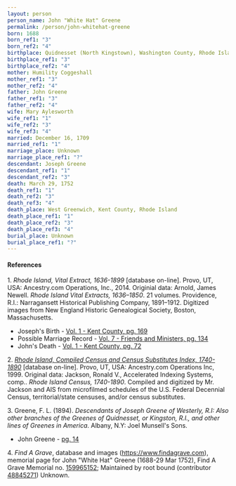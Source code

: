 ```yaml
---
layout: person
person_name: John "White Hat" Greene
permalink: /person/john-whitehat-greene
born: 1688
born_ref1: "3"
born_ref2: "4"
birthplace: Quidnesset (North Kingstown), Washington County, Rhode Island
birthplace_ref1: "3"
birthplace_ref2: "4"
mother: Humility Coggeshall
mother_ref1: "3"
mother_ref2: "4"
father: John Greene
father_ref1: "3"
father_ref2: "4"
wife: Mary Aylesworth
wife_ref1: "1"
wife_ref2: "3"
wife_ref3: "4"
married: December 16, 1709
married_ref1: "1"
marriage_place: Unknown
marriage_place_ref1: "?"
descendant: Joseph Greene
descendant_ref1: "1"
descendant_ref2: "3"
death: March 29, 1752
death_ref1: "1"
death_ref2: "3"
death_ref3: "4"
death_place: West Greenwich, Kent County, Rhode Island
death_place_ref1: "1"
death_place_ref2: "3"
death_place_ref3: "4"
burial_place: Unknown
burial_place_ref1: "?"
---
```


#### References

<a id="1">1. </a> _Rhode Island, Vital Extract, 1636-1899_ [database on-line]. Provo, UT, USA: Ancestry.com Operations, Inc., 2014. Originial data:  Arnold, James Newell. _Rhode Island Vital Extracts, 1636–1850_. 21 volumes. Providence, R.I.: Narragansett Historical Publishing Company, 1891–1912. Digitized images from New England Historic Genealogical Society, Boston, Massachusetts. 
* Joseph's Birth - [Vol. 1 - Kent County, pg. 169](https://search.ancestrylibrary.com/cgi-bin/sse.dll?qh=KYCMfWlT0u1EUW8dFo7KSg%3d%3d&gss=angs-g&new=1&rank=1&gsfn=Joseph&gsfn_x=0&gsln=Greene&gsln_x=0&msypn__ftp=Rhode+Island&msbdy=1725&catbucket=rstp&MSAV=0&uidh=jg2&msbdy_x=1&msbdp=5&pcat=ROOT_CATEGORY&h=102756&dbid=3897&indiv=1&ml_rpos=1)
* Possible Marriage Record - [Vol. 7 - Friends and Ministers, pg. 134](https://search.ancestrylibrary.com/cgi-bin/sse.dll?dbid=3897&h=208408&indiv=try&o_vc=Record:OtherRecord&rhSource=7836)
* John's Death - [Vol. 1 - Kent County, pg. 72](https://search.ancestrylibrary.com/cgi-bin/sse.dll?dbid=3897&h=112069&indiv=try&o_vc=Record:OtherRecord&rhSource=7836)

<a id="2">2. </a> [_Rhode Island, Compiled Census and Census Substitutes Index, 1740-1890_](https://search.ancestrylibrary.com/cgi-bin/sse.dll?dbid=3571&h=28623341&indiv=try&o_vc=Record:OtherRecord&rhSource=7836)  [database on-line]. Provo, UT, USA: Ancestry.com Operations Inc, 1999. Original data: Jackson, Ronald V., Accelerated Indexing Systems, comp.. _Rhode Island Census, 1740-1890_. Compiled and digitized by Mr. Jackson and AIS from microfilmed schedules of the U.S. Federal Decennial Census, territorial/state censuses, and/or census substitutes. 

<a id="3">3. </a> Greene, F. L. (1894). _Descendants of Joseph Greene of Westerly, R.I: Also other branches of the Greenes of Quidnesset, or Kingston, R.I., and other lines of Greenes in America_. Albany, N.Y: Joel Munsell's Sons.
* John Greene - [pg. 14](https://archive.org/details/descendantsofjos00gree/page/14)

<a id="4">4. </a> _Find A Grave_, database and images (https://www.findagrave.com), memorial page for John "White Hat" Greene (1688-29 Mar 1752), Find A Grave Memorial no. [159965152](https://www.findagrave.com/memorial/159965152); Maintained by root bound (contributor [48845271](https://www.findagrave.com/user/profile/48845271)) Unknown.
